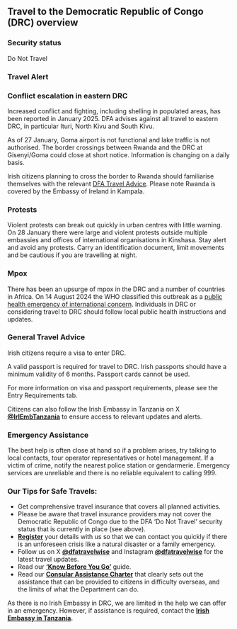 ## Travel to the Democratic Republic of Congo (DRC) overview

### **Security status**

Do Not Travel

### **Travel Alert**

### **Conflict escalation in eastern DRC**

Increased conflict and fighting, including shelling in populated areas, has been reported in January 2025. DFA advises against all travel to eastern DRC, in particular Ituri, North Kivu and South Kivu.

As of 27 January, Goma airport is not functional and lake traffic is not authorised. The border crossings between Rwanda and the DRC at Gisenyi/Goma could close at short notice. Information is changing on a daily basis.

Irish citizens planning to cross the border to Rwanda should familiarise themselves with the relevant [DFA Travel Advice](https://www.ireland.ie/en/dfa/overseas-travel/advice/rwanda/#:~:text=General%20Travel%20Advice,see%20the%20Additional%20Information%20tab.). Please note Rwanda is covered by the Embassy of Ireland in Kampala.

### **Protests**

Violent protests can break out quickly in urban centres with little warning. On 28 January there were large and violent protests outside multiple embassies and offices of international organisations in Kinshasa. Stay alert and avoid any protests. Carry an identification document, limit movements and be cautious if you are travelling at night.

### **Mpox**

There has been an upsurge of mpox in the DRC and a number of countries in Africa. On 14 August 2024 the WHO classified this outbreak as a [public health emergency of international concern](https://www.who.int/news/item/14-08-2024-who-director-general-declares-mpox-outbreak-a-public-health-emergency-of-international-concern). Individuals in DRC or considering travel to DRC should follow local public health instructions and updates.

### **General Travel Advice**

Irish citizens require a visa to enter DRC.

A valid passport is required for travel to DRC. Irish passports should have a minimum validity of 6 months. Passport cards cannot be used.

For more information on visa and passport requirements, please see the Entry Requirements tab.

Citizens can also follow the Irish Embassy in Tanzania on X [**@IrlEmbTanzania**](https://twitter.com/irlembtanzania?lang=en) to ensure access to relevant updates and alerts.

### **Emergency Assistance**

The best help is often close at hand so if a problem arises, try talking to local contacts, tour operator representatives or hotel management. If a victim of crime, notify the nearest police station or gendarmerie. Emergency services are unreliable and there is no reliable equivalent to calling 999.

### **Our Tips for Safe Travels:**

* Get comprehensive travel insurance that covers all planned activities.
* Please be aware that travel insurance providers may not cover the Democratic Republic of Congo due to the DFA ‘Do Not Travel’ security status that is currently in place (see above).
* [**Register**](/en/dfa/overseas-travel/citizens-registration/) your details with us so that we can contact you quickly if there is an unforeseen crisis like a natural disaster or a family emergency.
* Follow us on X [**@dfatravelwise**](https://www.twitter.com/DFATravelWise) and Instagram [**@dfatravelwise**](https://www.instagram.com/dfatravelwise/) for the latest travel updates.
* Read our [**‘Know Before You Go’**](/en/dfa/overseas-travel/know-before-you-go-/) guide.
* Read our [**Consular Assistance Charter**](https://www.ireland.ie/en/dfa/overseas-travel/assistance-abroad/consular-assistance-charter/) that clearly sets out the assistance that can be provided to citizens in difficulty overseas, and the limits of what the Department can do.

As there is no Irish Embassy in DRC, we are limited in the help we can offer in an emergency. However, if assistance is required, contact the [**Irish Embassy in Tanzania**](/en/tanzania/daressalaam/)**.**